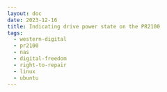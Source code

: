 ```yaml
---
layout: doc
date: 2023-12-16
title: Indicating drive power state on the PR2100
tags:
  - western-digital
  - pr2100
  - nas
  - digital-freedom 
  - right-to-repair
  - linux
  - ubuntu
---
```


<Title/>


<<< @/public/resources/hdd-led.py

```python
import os
import sys

if os.geteuid() != 0:
  print("this script needs to be run as root")
  sys.exit(1)

# list of disks to check, e.g. ["/dev/sda", "/dev/sdb"]
disks = ["/dev/sda"]
active_disk_count = 0

# if True, the green LED will blink when the disks are idle
blink_on_idle = True

for disk in disks:
  cmd = f"smartctl -i -n standby {disk} | grep -i \"power mode is\""
  stream = os.popen(cmd)
  cmd_output = stream.read().strip().lower()
  if "active" in cmd_output or "idle" in cmd_output:
    active_disk_count += 1

led_cmd = ''

if blink_on_idle:
    if active_disk_count > 0:
        led_cmd = 'wdhwc led --power --steady --blue && wdhwc led --power --blink'
    else:
        led_cmd = 'wdhwc led --power --blink --green && wdhwc led --power --steady'
else:
    if active_disk_count > 0:
        led_cmd = 'wdhwc led --power --steady --blue && wdhwc led --power --blink'
    else:
        led_cmd = 'wdhwc led --power --steady --green && wdhwc led --power --blink'

os.system(led_cmd)
```

Next, run `sudo crontab -e`<C/> and add the following line at the bottom of the file:

```
* * * * * python3 /usr/local/sbin/hdd-led.py
```

Now, the LED will blink green when the drives are idle and solid blue when they're active.

<Comment />